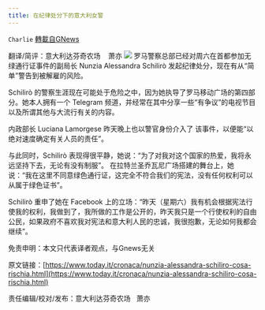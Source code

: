 ```yaml
---
title: 在纪律处分下的意大利女警
---
```

`Charlie` [轉載自GNews](https://gnews.org/zh-hans/1557739/)

翻译/简评：意大利达芬奇农场    萧亦
![](https://assets.gnews.org/wp-content/uploads/2021/09/09272.jpg)
罗马警察总部已经对周六在首都参加无绿通行证事件的副局长 Nunzia Alessandra Schilirò 发起纪律处分，现在有从“简单”警告到被解雇的风险。

Schilirò 的警察生涯现在可能处于危险之中，因为她执导了罗马移动广场的第四部分。她本人拥有一个 Telegram 频道，并经常在其中分享一些“有争议”的电视节目以及所谓其他与大流行有关的内容。

内政部长 Luciana Lamorgese 昨天晚上也以警官身份介入了 该事件，以便能“以绝对速度确定有关人员的责任”。

与此同时，Schilirò 表现得很平静，她说：“为了对我对这个国家的热爱，我将永远坚持下去，无论有没有制服”。 在拉特兰圣乔瓦尼广场搭建的舞台上，她说：“我在这里不同意绿色通行证，这完全不符合我们的宪法，没有任何权利可以从属于绿色证书”。

Schilirò 重申了她在 Facebook 上的立场：“昨天（星期六）我有机会根据宪法行使我的权利，我做到了，我所做的工作是公开的，昨天我只是一个行使权利的自由公民，如果政府不喜欢我对宪法和意大利人民的忠诚，我很抱歉，无论如何我都会继续”。

免责申明：本文只代表译者观点，与Gnews无关

原文链接：[https://www.today.it/cronaca/nunzia-alessandra-schiliro-cosa-rischia.html](https://www.today.it/cronaca/nunzia-alessandra-schiliro-cosa-rischia.html)

责任编辑/校对/发布：意大利达芬奇农场   萧亦
